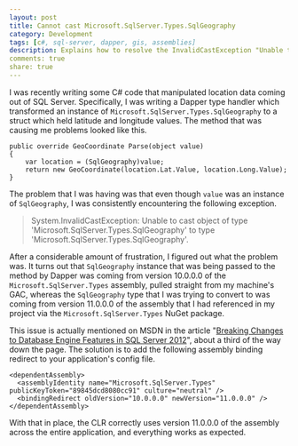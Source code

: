 ```yaml
---
layout: post
title: Cannot cast Microsoft.SqlServer.Types.SqlGeography
category: Development
tags: [c#, sql-server, dapper, gis, assemblies]
description: Explains how to resolve the InvalidCastException "Unable to cast object of type 'Microsoft.SqlServer.Types.SqlGeography' to type 'Microsoft.SqlServer.Types.SqlGeography".
comments: true
share: true
---
```

I was recently writing some C# code that manipulated location data coming out of SQL Server. Specifically, I was writing a Dapper type handler which transformed an instance of `Microsoft.SqlServer.Types.SqlGeography` to a struct which held latitude and longitude values. The method that was causing me problems looked like this.

    public override GeoCoordinate Parse(object value)
    {
        var location = (SqlGeography)value;
        return new GeoCoordinate(location.Lat.Value, location.Long.Value);
    }

The problem that I was having was that even though `value` was an instance of `SqlGeography`, I was consistently encountering the following exception.

> System.InvalidCastException: Unable to cast object of type 'Microsoft.SqlServer.Types.SqlGeography' to type 'Microsoft.SqlServer.Types.SqlGeography'.

After a considerable amount of frustration, I figured out what the problem was. It turns out that `SqlGeography` instance that was being passed to the method by Dapper was coming from version 10.0.0.0 of the `Microsoft.SqlServer.Types` assembly, pulled straight from my machine's GAC, whereas the `SqlGeography` type that I was trying to convert to was coming from version 11.0.0.0 of the assembly that I had referenced in my project via the `Microsoft.SqlServer.Types` NuGet package.

This issue is actually mentioned on MSDN in the article "[Breaking Changes to Database Engine Features in SQL Server 2012](http://msdn.microsoft.com/en-us/library/ms143179(v=sql.110).aspx)", about a third of the way down the page. The solution is to add the following assembly binding redirect to your application's config file.

    <dependentAssembly>
      <assemblyIdentity name="Microsoft.SqlServer.Types" publicKeyToken="89845dcd8080cc91" culture="neutral" />
      <bindingRedirect oldVersion="10.0.0.0" newVersion="11.0.0.0" />
    </dependentAssembly>

With that in place, the CLR correctly uses version 11.0.0.0 of the assembly across the entire application, and everything works as expected.